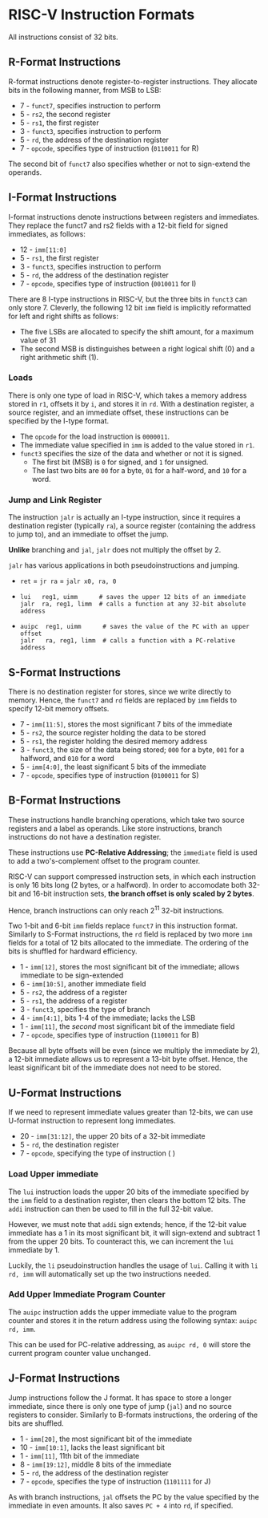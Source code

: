 # RISC-V Instruction Formats
All instructions consist of 32 bits.


## R-Format Instructions
R-format instructions denote register-to-register instructions. They allocate bits in the 
following manner, from MSB to LSB:
- 7 - `funct7`, specifies instruction to perform
- 5 - `rs2`, the second register
- 5 - `rs1`, the first register
- 3 - `funct3`, specifies instruction to perform
- 5 - `rd`, the address of the destination register
- 7 - `opcode`, specifies type of instruction (`0110011` for R)

The second bit of `funct7` also specifies whether or not to sign-extend the operands.

## I-Format Instructions
I-format instructions denote instructions between registers and immediates. They replace the funct7 and
rs2 fields with a 12-bit field for signed immediates, as follows:

- 12 - `imm[11:0]`
- 5 - `rs1`, the first register
- 3 - `funct3`, specifies instruction to perform
- 5 - `rd`, the address of the destination register
- 7 - `opcode`, specifies type of instruction (`0010011` for I)

There are 8 I-type instructions in RISC-V, but the three bits in `funct3` can only store 7. Cleverly, the
following 12 bit `imm` field is implicitly reformatted for left and right shifts as follows:

- The five LSBs are allocated to specify the shift amount, for a maximum value of 31
- The second MSB is distinguishes between a right logical shift (0) and a right arithmetic shift (1).

### Loads
There is only one type of load in RISC-V, which takes a memory address stored in
`r1`, offsets it by `i`, and stores it in `rd`. With a destination register, a source register, and
an immediate offset, these instructions can be specified by the I-type format.
- The `opcode` for the load instruction is `0000011`.
- The immediate value specified in `imm` is added to the value stored in `r1`.
- `funct3` specifies the size of the data and whether or not it is signed.
    - The first bit (MSB) is `0` for signed, and `1` for unsigned.
    - The last two bits are `00` for a byte, `01` for a half-word, and `10` for a word. 

### Jump and Link Register
The instruction `jalr` is actually an I-type instruction, since it requires a destination register (typically `ra`), a source register
(containing the address to jump to), and an immediate to offset the jump.

**Unlike** branching and `jal`, `jalr` does not multiply the offset by 2.

`jalr` has various applications in both pseudoinstructions and jumping.
- `ret` = `jr ra` = `jalr x0, ra, 0`
- ```
  lui   reg1, uimm      # saves the upper 12 bits of an immediate
  jalr  ra, reg1, limm  # calls a function at any 32-bit absolute address
  ```
- ```
  auipc  reg1, uimm      # saves the value of the PC with an upper offset
  jalr   ra, reg1, limm  # calls a function with a PC-relative address
  ```

## S-Format Instructions
There is no destination register for stores, since we write directly to memory. Hence, the
`funct7` and `rd` fields are replaced by `imm` fields to specify 12-bit memory offsets.

- 7 - `imm[11:5]`, stores the most significant 7 bits of the immediate
- 5 - `rs2`, the source register holding the data to be stored
- 5 - `rs1`, the register holding the desired memory address
- 3 - `funct3`, the size of the data being stored; `000` for a byte, `001` for a halfword, and `010` for a word
- 5 - `imm[4:0]`, the least significant 5 bits of the immediate
- 7 - `opcode`, specifies type of instruction (`0100011` for S)

## B-Format Instructions
These instructions handle branching operations, which take two source registers and a label as operands.
Like store instructions, branch instructions do not have a destination register.

These instructions use **PC-Relative Addressing**; the `immediate` field is used to add a two's-complement
offset to the program counter.

RISC-V can support compressed instruction sets, in which each instruction is only 16 bits long (2 bytes, or a halfword).
In order to accomodate both 32-bit and 16-bit instruction sets, **the branch offset is only scaled by 2 bytes**.

Hence, branch instructions can only reach 2<sup>11</sup> 32-bit instructions.

Two 1-bit and 6-bit `imm` fields replace `funct7` in this instruction format. Similarly to S-Format instructions, the `rd`
field is replaced by two more `imm` fields for a total of 12 bits allocated to the immediate. The ordering of the bits is
shuffled for hardward efficiency.

- 1 - `imm[12]`, stores the most significant bit of the immediate; allows immediate to be sign-extended
- 6 - `imm[10:5]`, another immediate field
- 5 - `rs2`, the address of a register
- 5 - `rs1`, the address of a register
- 3 - `funct3`, specifies the type of branch
- 4 - `imm[4:1]`, bits 1-4 of the immediate; lacks the LSB
- 1 - `imm[11]`, the *second* most significant bit of the immediate field
- 7 - `opcode`, specifies type of instruction (`1100011` for B)

Because all byte offsets will be even (since we multiply the immediate by 2), a 12-bit immediate allows us to represent a 13-bit byte offset.
Hence, the least significant bit of the immediate does not need to be stored.

## U-Format Instructions
If we need to represent immediate values greater than 12-bits, we can use U-format instruction to represent long immediates.

- 20 - `imm[31:12]`, the upper 20 bits of a 32-bit immediate
- 5 - `rd`, the destination register
- 7 - `opcode`, specifying the type of instruction ( )

### Load Upper immediate
The `lui` instruction loads the upper 20 bits of the immediate specified by the `imm` field to a destination register, then clears the bottom 12 bits.
The `addi` instruction can then be used to fill in the full 32-bit value.

However, we must note that `addi` sign extends; hence, if the 12-bit value immediate has a 1 in its most significant bit, it will sign-extend and subtract
1 from the upper 20 bits. To counteract this, we can increment the `lui` immediate by 1.

Luckily, the `li` pseudoinstruction handles the usage of `lui`. Calling it with `li rd, imm` will automatically set up the two instructions needed.

### Add Upper Immediate Program Counter
The `auipc` instruction adds the upper immediate value to the program counter and stores it in the return address using the following syntax: `auipc rd, imm`.

This can be used for PC-relative addressing, as `auipc rd, 0` will store the current program counter value unchanged.

## J-Format Instructions
Jump instructions follow the J format. It has space to store a longer immediate, since there is only one type of jump (`jal`) and no source registers to consider.
Similarly to B-formats instructions, the ordering of the bits are shuffled.

- 1 - `imm[20]`, the most significant bit of the immediate
- 10 - `imm[10:1]`, lacks the least significant bit
- 1 - `imm[11]`, 11th bit of the immediate
- 8 - `imm[19:12]`, middle 8 bits of the immediate
- 5 - `rd`, the address of the destination register
- 7 - `opcode`, specifies the type of instruction (`1101111` for J)

As with branch instructions, `jal` offsets the PC by the value specified by the immediate in even amounts. It also saves `PC + 4` into `rd`, if specified.